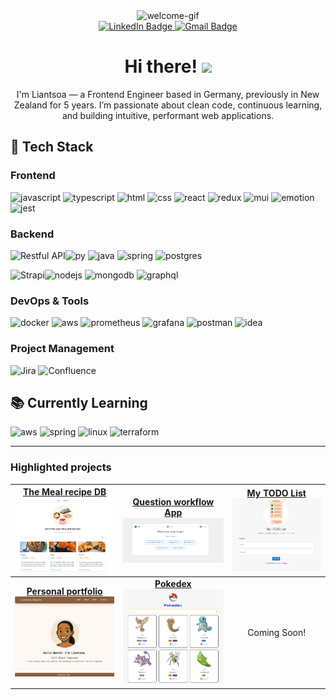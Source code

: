 
<div align="center">
  <img src="https://user-images.githubusercontent.com/74038190/221352975-94759904-aa4c-4032-a8ab-b546efb9c478.gif" width="300" alt="welcome-gif">

  <div id="badges">
    <a href="https://www.linkedin.com/in/liantsoa-rasata-b682b6122/" target="_blank">
      <img src="https://img.shields.io/badge/-LinkedIn-%230077B5?logo=linkedin&logoColor=white" alt="LinkedIn Badge"/>
    </a>
    <a href="mailto:rmliantsoa@gmail.com">
      <img src="https://img.shields.io/badge/Gmail-D14836?logo=gmail&logoColor=white"  alt="Gmail Badge"/>
    </a>
  </div>

  <h1>Hi there! <img src="https://raw.githubusercontent.com/MartinHeinz/MartinHeinz/master/wave.gif" width="30px"> </h1>
  <p>I'm Liantsoa — a Frontend Engineer based in Germany, previously in New Zealand for 5 years. I’m passionate about clean code, continuous learning, and building intuitive, performant web applications.</p>
</div>

## 🔧 Tech Stack

### Frontend

![javascript](https://skillicons.dev/icons?i=js) ![typescript](https://skillicons.dev/icons?i=ts) ![html](https://skillicons.dev/icons?i=html) ![css](https://skillicons.dev/icons?i=css) ![react](https://skillicons.dev/icons?i=react) ![redux](https://skillicons.dev/icons?i=redux) ![mui](https://skillicons.dev/icons?i=mui) ![emotion](https://skillicons.dev/icons?i=emotion) ![jest](https://skillicons.dev/icons?i=jest) 

### Backend

<img alt="Restful API" src="https://img.shields.io/badge/Restful%20API-0B94DE?style=for-the-badge&logoColor=white">![py](https://skillicons.dev/icons?i=py) ![java](https://skillicons.dev/icons?i=java) ![spring](https://skillicons.dev/icons?i=spring) ![postgres](https://skillicons.dev/icons?i=postgres) 

<img alt="Strapi" src="https://img.shields.io/badge/Strapi-4945FF?style=for-the-badge&logoColor=4945FF">![nodejs](https://skillicons.dev/icons?i=nodejs) ![mongodb](https://skillicons.dev/icons?i=mongodb) ![graphql](https://skillicons.dev/icons?i=graphql)

 

### DevOps & Tools

![docker](https://skillicons.dev/icons?i=docker) ![aws](https://skillicons.dev/icons?i=aws) ![prometheus](https://skillicons.dev/icons?i=prometheus) ![grafana](https://skillicons.dev/icons?i=grafana) ![postman](https://skillicons.dev/icons?i=postman) ![idea](https://skillicons.dev/icons?i=idea) 


### Project Management
<img alt="Jira" src="https://img.shields.io/badge/jira-%230A0FFF.svg?style=for-the-badge&logo=jira&logoColor=white"> <img alt="Confluence" src="https://img.shields.io/badge/confluence-%23172BF4.svg?style=for-the-badge&logo=confluence&logoColor=white">


## 📚 Currently Learning

![aws](https://skillicons.dev/icons?i=aws) ![spring](https://skillicons.dev/icons?i=spring) ![linux](https://skillicons.dev/icons?i=linux) ![terraform](https://skillicons.dev/icons?i=terraform)

---

### Highlighted projects

| <a href="https://github.com/lrasata/themeal-recipe-db-app"><b>The Meal recipe DB</b><br /><img width="200px" src="./docs/themealrecipedb.png" alt="The meal recipe db Screenshot" /></a> | <a href="https://github.com/lrasata/question-workflow-frontend-app"><b>Question workflow App</b><br /><img width="200px" src="./docs/question-workflow.png" alt="Question workflow app Screenshot" /></a> | <a href="https://github.com/lrasata/todo-list-app"><b>My TODO List</b><br /><img width="180px" src="./docs/todolist.png" alt="Todo list App Screenshot" /></a> |
|:----------------------------------------------------------------------------------------------------------------------------------------------------------------------------------------:|:---------------------------------------------------------------------------------------------------------------------------------------------------------------------------------------------------------:|:--------------------------------------------------------------------------------------------------------------------------------------------------------------:|
|         <a href="https://github.com/lrasata/lrasata-website"><b>Personal portfolio</b><br /><img width="180px" src="./docs/lrasata.png" alt="Lrasata website Screenshot" /></a>          |                       <a href="https://github.com/lrasata/pokedex/tree/develop"><b>Pokedex</b><br /><img width="200px" src="./docs/pokedex.png" alt="Pokedex app Screenshot" /></a>                       |                                                                          Coming Soon!                                                                          |
